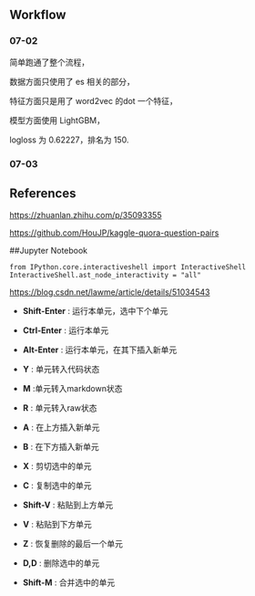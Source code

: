 ## Workflow

### 07-02

简单跑通了整个流程，

数据方面只使用了 es 相关的部分，

特征方面只是用了 word2vec 的dot 一个特征，

模型方面使用 LightGBM，

logloss 为 0.62227，排名为 150.

### 07-03



## References

<https://zhuanlan.zhihu.com/p/35093355>

<https://github.com/HouJP/kaggle-quora-question-pairs>

##Jupyter Notebook 

```
from IPython.core.interactiveshell import InteractiveShell
InteractiveShell.ast_node_interactivity = "all"
```



<https://blog.csdn.net/lawme/article/details/51034543>

- **Shift-Enter** : 运行本单元，选中下个单元
- **Ctrl-Enter** : 运行本单元
- **Alt-Enter** : 运行本单元，在其下插入新单元



- **Y** : 单元转入代码状态
- **M** :单元转入markdown状态
- **R** : 单元转入raw状态



- **A** : 在上方插入新单元
- **B** : 在下方插入新单元



- **X** : 剪切选中的单元
- **C** : 复制选中的单元
- **Shift-V** : 粘贴到上方单元
- **V** : 粘贴到下方单元



- **Z** : 恢复删除的最后一个单元
- **D,D** : 删除选中的单元
- **Shift-M** : 合并选中的单元